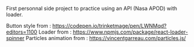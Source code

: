 First personnal side project to practice using an API (Nasa APOD) with loader.

Button style from : https://codepen.io/trinketmage/pen/LWNMqd?editors=1100 
Loader from : https://www.npmjs.com/package/react-loader-spinner 
Particles animation from : https://vincentgarreau.com/particles.js/
